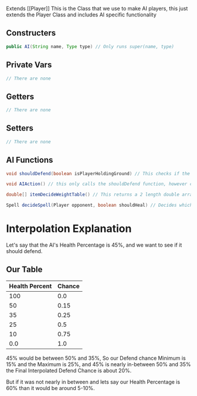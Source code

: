 Extends [[Player]]
This is the Class that we use to make AI players, this just extends the Player Class and includes AI specific functionality

## Constructers

```java
public AI(String name, Type type) // Only runs super(name, type)
```

## Private Vars

```java
// There are none
```

## Getters

```java
// There are none
```

## Setters

```java
// There are none
```

## AI Functions

```java
void shouldDefend(boolean isPlayerHoldingGround) // This checks if the AI should defend, it looks at its health percentage and by using a double[][] "Matrix" it decides the probability it would want to defend, it also interpolates that probability between a min max. If the isPlayerHoldingGround == true, the AI wont defend. It will also not defend if it last Defended less than 2 Rounds Ago

void AIAction() // this only calls the shouldDefend function, however could be expanded if other functions want to be called

double[] itemDecideWeightTable() // This returns a 2 length double array that contains the probability of the AI using a Damage Item or a Heal Item by using its Health percentage and comparing to a double[][] Matrix and interpolating those percentages

Spell decideSpell(Player opponent, boolean shouldHeal) // Decides which spell it should cast based off of multiple checks, but the first one is if shouldHeal is true then it will use a Heal spell. It checks for which one Heals/Deals more Damage (Including Armor Effectiveness), Which one takes the shortest to cast and also has a 50% of choosing that spell


```

# Interpolation Explanation

Let's say that the AI's Health Percentage is 45%, and we want to see if it should defend.

## Our Table
| Health Percent | Chance |
| -------------- | ------ |
| 100            | 0.0    |
| 50             | 0.15   |
| 35             | 0.25   |
| 25             | 0.5    |
| 10             | 0.75   |
| 0.0            | 1.0       |

45% would be between 50% and 35%, So our Defend chance Minimum is 15% and the Maximum is 25%, and 45% is nearly in-between 50% and 35% the Final Interpolated Defend Chance is about 20%. 

But if it was not nearly in between and lets say our Health Percentage is 60% than it would be around 5-10%.